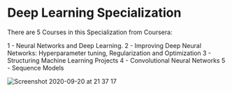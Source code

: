 # Deep Learning Specialization

There are 5 Courses in this Specialization from Coursera:

1 - Neural Networks and Deep Learning. 
2 - Improving Deep Neural Networks: Hyperparameter tuning, Regularization and Optimization
3 - Structuring Machine Learning Projects
4 - Convolutional Neural Networks
5 - Sequence Models


![Screenshot 2020-09-20 at 21 37 17](https://user-images.githubusercontent.com/33375433/93721696-b2f95f00-fb89-11ea-9506-080050f12a2d.png)




